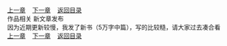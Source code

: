 
[上一章](https://github.com/xiaominghe2014/spider_book/blob/master/book/缺月梧桐/第176章.md)&nbsp;&nbsp;&nbsp;&nbsp;[下一章](https://github.com/xiaominghe2014/spider_book/blob/master/book/缺月梧桐/第178章.md)&nbsp;&nbsp;&nbsp;&nbsp;[返回目录](https://github.com/xiaominghe2014/spider_book/blob/master/book/缺月梧桐/README.md)
<br />作品相关 新文章发布<br />因为近期更新较慢，我发了新书（5万字中篇），写的比较糙，请大家过去凑合看 <br />
[上一章](https://github.com/xiaominghe2014/spider_book/blob/master/book/缺月梧桐/第176章.md)&nbsp;&nbsp;&nbsp;&nbsp;[下一章](https://github.com/xiaominghe2014/spider_book/blob/master/book/缺月梧桐/第178章.md)&nbsp;&nbsp;&nbsp;&nbsp;[返回目录](https://github.com/xiaominghe2014/spider_book/blob/master/book/缺月梧桐/README.md)
